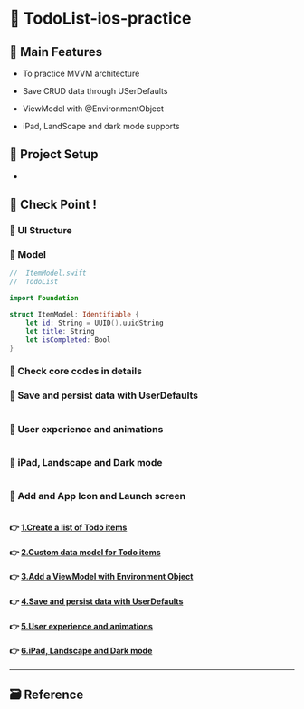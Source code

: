 # 📔 TodoList-ios-practice

<!-- ! gif 스크린샷 -->

## 📌 Main Features

- To practice MVVM architecture

- Save CRUD data through USerDefaults

- ViewModel with @EnvironmentObject

- iPad, LandScape and dark mode supports

<!-- ## 👉 Pod library -->

<!-- ### 🔷  -->

<!-- >  -->

<!-- #### 설치

`pod init`

```ruby

```

`pod install`
 -->

## 📌 Project Setup

-

## 🔑 Check Point !

### 🔷 UI Structure

<!-- ! ppt UI structure -->

### 🔷 Model

```swift
//  ItemModel.swift
//  TodoList

import Foundation

struct ItemModel: Identifiable {
	let id: String = UUID().uuidString
	let title: String
	let isCompleted: Bool
}
```

### 🔷 Check core codes in details

### 🔷 Save and persist data with UserDefaults

```swift

```

### 🔷 User experience and animations

```swift

```

### 🔷 iPad, Landscape and Dark mode

```swift

```

### 🔷 Add and App Icon and Launch screen

```swift

```

#### 👉 [1.Create a list of Todo items]()

#### 👉 [2.Custom data model for Todo items]()

#### 👉 [3.Add a ViewModel with Environment Object]()

#### 👉 [4.Save and persist data with UserDefaults]()

#### 👉 [5.User experience and animations]()

#### 👉 [6.iPad, Landscape and Dark mode]()

<!-- #### 👉 -->

<!-- > Describing check point in details in Jacob's DevLog - https://jacobko.info/firebaseios/ios-firebase-03/ -->

<!-- ## ❌ Error Check Point

### 🔶 -->

<!-- xcode Mark template -->

<!--
// MARK: IBOutlet
// MARK: LifeCycle
// MARK: Actions
// MARK: Methods
// MARK: Extensions
-->

<!-- <img height="350" alt="스크린샷" src=""> -->

<!-- README 한 줄에 여러 screenshoot 놓기 예제 -->
<!-- <p>
    <img alt="Clear Spaces demo" src="../assets/demo-clear-spaces.gif" height=400px>
    <img alt="QR code scanner demo" src="../assets/demo-qr-code.gif" height=400px>
    <img alt="Example preview demo" src="../assets/demo-example.gif" height=400px>
</p> -->

---

<!-- 🔶 🔷 📌 🔑 👉 -->

## 🗃 Reference
